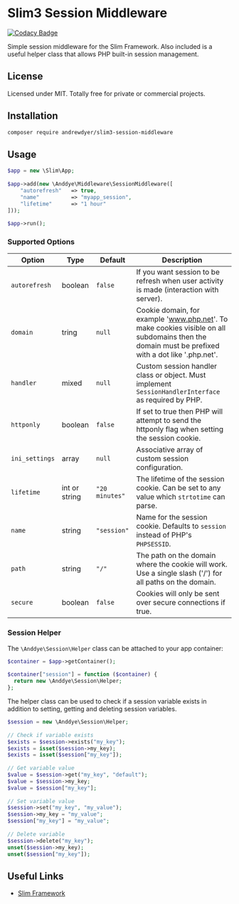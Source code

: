 # Slim3 Session Middleware

[![Codacy Badge](https://api.codacy.com/project/badge/Grade/66698967b6ec44949eb30795f09a435e)](https://www.codacy.com/app/andrewdyer/slim3-session-middleware?utm_source=github.com&amp;utm_medium=referral&amp;utm_content=andrewdyer/slim3-session-middleware&amp;utm_campaign=Badge_Grade)

Simple session middleware for the Slim Framework. Also included is a useful helper class that allows PHP built-in session management.

## License

Licensed under MIT. Totally free for private or commercial projects.

## Installation

```bash
composer require andrewdyer/slim3-session-middleware
```

## Usage

```php
$app = new \Slim\App;
    
$app->add(new \Anddye\Middleware\SessionMiddleware([
    "autorefresh"   => true,
    "name"          => "myapp_session",
    "lifetime"      => "1 hour" 
]));
    
$app->run();
```

### Supported Options

| Option | Type | Default | Description |
| --- | --- | --- | --- |
| `autorefresh` | boolean | `false` | If you want session to be refresh when user activity is made (interaction with server). |
| `domain` | tring | `null` | Cookie domain, for example 'www.php.net'. To make cookies visible on  all subdomains then the domain must be prefixed with a dot like '.php.net'. |
| `handler` | mixed | `null` | Custom session handler class or object. Must implement `SessionHandlerInterface` as required by PHP. |
| `httponly` | boolean | `false` | If set to true then PHP will attempt to send the httponly flag when setting the session cookie. |
| `ini_settings` | array | `null` | Associative array of custom session configuration. |
| `lifetime` | int or string | `"20 minutes"` | The lifetime of the session cookie. Can be set to any value which `strtotime` can parse. |
| `name` | string | `"session"` | Name for the session cookie. Defaults to `session` instead of PHP's `PHPSESSID`. |
| `path` |string | `"/"` | The path on the domain where the cookie will work. Use a single slash ('/') for all paths on the domain. |
| `secure` | boolean | `false` | Cookies will only be sent over secure connections if true. |


### Session Helper

The `\Anddye\Session\Helper` class can be attached to your app container:

```php
$container = $app->getContainer();
    
$container["session"] = function ($container) {
  return new \Anddye\Session\Helper;
};
```

The helper class can be used to check if a session variable exists in addition to setting, getting and deleting session variables.

```php
$session = new \Anddye\Session\Helper;
    
// Check if variable exists
$exists = $session->exists("my_key");
$exists = isset($session->my_key);
$exists = isset($session["my_key"]);
    
// Get variable value
$value = $session->get("my_key", "default");
$value = $session->my_key;
$value = $session["my_key"];
    
// Set variable value
$session->set("my_key", "my_value");
$session->my_key = "my_value";
$session["my_key"] = "my_value";
    
// Delete variable
$session->delete("my_key");
unset($session->my_key);
unset($session["my_key"]);
```

## Useful Links

* [Slim Framework](https://www.slimframework.com)